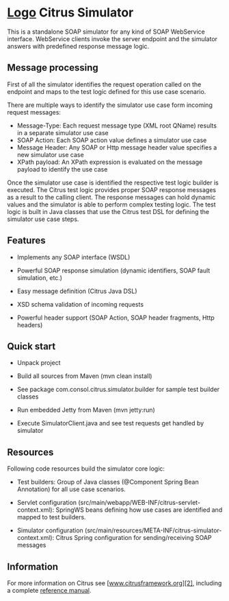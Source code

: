 [Logo][1] Citrus Simulator
================

This is a standalone SOAP simulator for any kind of SOAP WebService interface.
WebService clients invoke the server endpoint and the simulator answers with predefined response
message logic.

Message processing
---------

First of all the simulator identifies the request operation called on the endpoint and maps to the test logic defined
for this use case scenario.

There are multiple ways to identify the simulator use case form incoming request messages:

* Message-Type: Each request message type (XML root QName) results in a separate simulator use case
* SOAP Action: Each SOAP action value defines a simulator use case
* Message Header: Any SOAP or Http message header value specifies a new simulator use case
* XPath payload: An XPath expression is evaluated on the message payload to identify the use case

Once the simulator use case is identified the respective test logic builder is executed. The Citrus test logic provides
proper SOAP response messages as a result to the calling client. The response messages can hold dynamic values and the
simulator is able to perform complex testing logic. The test logic is built in Java classes that use the Citrus test
DSL for defining the simulator use case steps.

Features
---------

* Implements any SOAP interface (WSDL)

* Powerful SOAP response simulation (dynamic identifiers, SOAP fault simulation, etc.)

* Easy message definition (Citrus Java DSL)

* XSD schema validation of incoming requests

* Powerful header support (SOAP Action, SOAP header fragments, Http headers)

Quick start
---------

* Unpack project

* Build all sources from Maven (mvn clean install)

* See package com.consol.citrus.simulator.builder for sample test builder classes

* Run embedded Jetty from Maven (mvn jetty:run)

* Execute SimulatorClient.java and see test requests get handled by simulator

Resources
---------

Following code resources build the simulator core logic:

* Test builders: Group of Java classes (@Component Spring Bean Annotation) for all use case scenarios.

* Servlet configuration (src/main/webapp/WEB-INF/citrus-servlet-context.xml): SpringWS beans defining how use cases are
identified and mapped to test builders.

* Simulator configuration (src/main/resources/META-INF/citrus-simulator-context.xml): Citrus Spring configuration for
sending/receiving SOAP messages

Information
---------

For more information on Citrus see [www.citrusframework.org][2], including
a complete [reference manual][3].

 [1]: http://www.citrusframework.org/images/brand_logo.png "Citrus"
 [2]: http://www.citrusframework.org
 [3]: http://www.citrusframework.org/reference/html/
